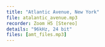 ```yaml
---
title: "Atlantic Avenue, New York"
file: atalantic_avenue.mp3
recorder: Zoom H5 [Stereo]
details: "96kHz, 24 bit"
files: [amt_files.mp3]
---
```

